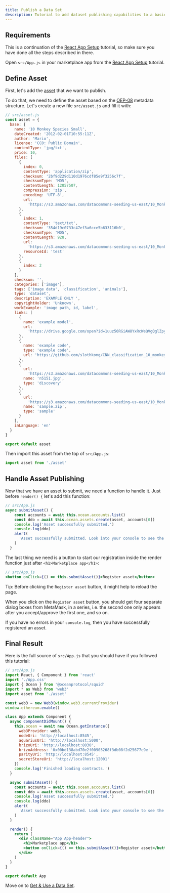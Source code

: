 ```yaml
---
title: Publish a Data Set
description: Tutorial to add dataset publishing capabilities to a basic React app.
---
```


## Requirements

This is a continuation of the [React App Setup](/tutorials/react-setup/) tutorial, so make sure you have done all the steps described in there.

Open `src/App.js` in your marketplace app from the [React App Setup](/tutorials/react-setup/) tutorial.

## Define Asset

First, let's add the [asset](/concepts/terminology/#asset-or-data-asset) that we want to publish.

To do that, we need to define the asset based on the [OEP-08](https://github.com/oceanprotocol/OEPs/tree/master/8) metadata structure. Let's create a new file `src/asset.js` and fill it with:

```js
// src/asset.js
const asset = {
  base: {
    name: '10 Monkey Species Small',
    dateCreated: '2012-02-01T10:55:11Z',
    author: 'Mario',
    license: 'CC0: Public Domain',
    contentType: 'jpg/txt',
    price: 10,
    files: [
      {
        index: 0,
        contentType: 'application/zip',
        checksum: '2bf9d229d110d1976cdf85e9f3256c7f',
        checksumType: 'MD5',
        contentLength: 12057507,
        compression: 'zip',
        encoding: 'UTF-8',
        url:
          'https://s3.amazonaws.com/datacommons-seeding-us-east/10_Monkey_Species_Small/assets/training.zip'
      },
      {
        index: 1,
        contentType: 'text/txt',
        checksum: '354d19c0733c47ef3a6cce5b633116b0',
        checksumType: 'MD5',
        contentLength: 928,
        url:
          'https://s3.amazonaws.com/datacommons-seeding-us-east/10_Monkey_Species_Small/assets/monkey_labels.txt',
        resourceId: 'test'
      },
      {
        index: 2
      }
    ],
    checksum: '',
    categories: ['image'],
    tags: ['image data', 'classification', 'animals'],
    type: 'dataset',
    description: 'EXAMPLE ONLY ',
    copyrightHolder: 'Unknown',
    workExample: 'image path, id, label',
    links: [
      {
        name: 'example model',
        url:
          'https://drive.google.com/open?id=1uuz50RGiAW8YxRcWeQVgQglZpyAebgSM'
      },
      {
        name: 'example code',
        type: 'example code',
        url: 'https://github.com/slothkong/CNN_classification_10_monkey_species'
      },
      {
        url:
          'https://s3.amazonaws.com/datacommons-seeding-us-east/10_Monkey_Species_Small/links/discovery/n5151.jpg',
        name: 'n5151.jpg',
        type: 'discovery'
      },
      {
        url:
          'https://s3.amazonaws.com/datacommons-seeding-us-east/10_Monkey_Species_Small/links/sample/sample.zip',
        name: 'sample.zip',
        type: 'sample'
      }
    ],
    inLanguage: 'en'
  }
}

export default asset
```

Then import this asset from the top of `src/App.js`:

```js
import asset from './asset'
```

## Handle Asset Publishing

Now that we have an asset to submit, we need a function to handle it. Just before `render() {` let's add this function:

```js
// src/App.js
async submitAsset() {
    const accounts = await this.ocean.accounts.list()
    const ddo = await this.ocean.assets.create(asset, accounts[0])
    console.log('Asset successfully submitted.')
    console.log(ddo)
    alert(
      'Asset successfully submitted. Look into your console to see the response DDO object.'
    )
  }
```

The last thing we need is a button to start our registration inside the render function just after `<h1>Marketplace app</h1>`:

```jsx
// src/App.js
<button onClick={() => this.submitAsset()}>Register asset</button>
```

Tip: Before clicking the `Register asset` button, it might help to reload the page.

When you click on the `Register asset` button, you should get four separate dialog boxes from MetaMask, in a series, i.e. the second one only appears after you accept/approve the first one, and so on.

If you have no errors in your `console.log`, then you have successfully registered an asset.

## Final Result

Here is the full source of `src/App.js` that you should have if you followed this tutorial:

```jsx
// src/App.js
import React, { Component } from 'react'
import './App.css'
import { Ocean } from '@oceanprotocol/squid'
import * as Web3 from 'web3'
import asset from './asset'

const web3 = new Web3(window.web3.currentProvider)
window.ethereum.enable()

class App extends Component {
  async componentDidMount() {
    this.ocean = await new Ocean.getInstance({
      web3Provider: web3,
      nodeUri: 'http://localhost:8545',
      aquariusUri: 'http://localhost:5000',
      brizoUri: 'http://localhost:8030',
      brizoAddress: '0x00bd138abd70e2f00903268f3db08f2d25677c9e',
      parityUri: 'http://localhost:8545',
      secretStoreUri: 'http://localhost:12001'
    })
    console.log('Finished loading contracts.')
  }

  async submitAsset() {
    const accounts = await this.ocean.accounts.list()
    const ddo = await this.ocean.assets.create(asset, accounts[0])
    console.log('Asset successfully submitted.')
    console.log(ddo)
    alert(
      'Asset successfully submitted. Look into your console to see the response DDO object.'
    )
  }

  render() {
    return (
      <div className="App App-header">
        <h1>Marketplace app</h1>
        <button onClick={() => this.submitAsset()}>Register asset</button>
      </div>
    )
  }
}

export default App
```

Move on to [Get & Use a Data Set](/tutorials/react-get-use-data-set/).
